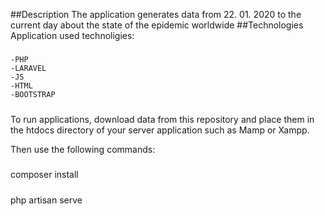 ##Description
The application generates data from 22. 01. 2020 to the current day about the state of the epidemic worldwide 
##Technologies
Application used technoligies:
#####
    -PHP
    -LARAVEL
    -JS
    -HTML
    -BOOTSTRAP
#####
To run applications, download data from this repository and place them in the htdocs directory of your server application such as Mamp or Xampp.

Then use the following commands:

#####
composer install
#####


####
php artisan serve
####


